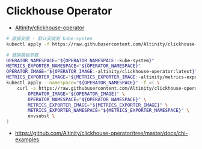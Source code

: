 # Clickhouse Operator

- [Altinity/clickhouse-operator](https://github.com/Altinity/clickhouse-operator)

```bash
# 直接安装 - 默认安装到 kube-system
kubectl apply -f https://raw.githubusercontent.com/Altinity/clickhouse-operator/master/deploy/operator/clickhouse-operator-install-bundle.yaml

# 替换模板参数
OPERATOR_NAMESPACE="${OPERATOR_NAMESPACE:-kube-system}"
METRICS_EXPORTER_NAMESPACE="${OPERATOR_NAMESPACE}"
OPERATOR_IMAGE="${OPERATOR_IMAGE:-altinity/clickhouse-operator:latest}"
METRICS_EXPORTER_IMAGE="${METRICS_EXPORTER_IMAGE:-altinity/metrics-exporter:latest}"
kubectl apply --namespace="${OPERATOR_NAMESPACE}" -f <( \
    curl -s https://raw.githubusercontent.com/Altinity/clickhouse-operator/master/deploy/operator/clickhouse-operator-install-template.yaml | \
        OPERATOR_IMAGE="${OPERATOR_IMAGE}" \
        OPERATOR_NAMESPACE="${OPERATOR_NAMESPACE}" \
        METRICS_EXPORTER_IMAGE="${METRICS_EXPORTER_IMAGE}" \
        METRICS_EXPORTER_NAMESPACE="${METRICS_EXPORTER_NAMESPACE}" \
        envsubst \
)
```

- https://github.com/Altinity/clickhouse-operator/tree/master/docs/chi-examples
